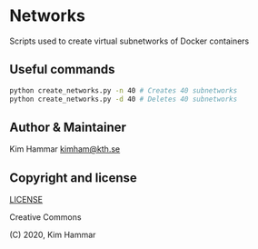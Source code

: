 # Networks

Scripts used to create virtual subnetworks of Docker containers  

## Useful commands

```bash
python create_networks.py -n 40 # Creates 40 subnetworks
python create_networks.py -d 40 # Deletes 40 subnetworks      
```

## Author & Maintainer

Kim Hammar <kimham@kth.se>

## Copyright and license

[LICENSE](../../LICENSE.md)

Creative Commons

(C) 2020, Kim Hammar
